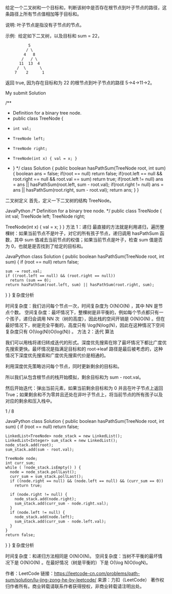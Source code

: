 给定一个二叉树和一个目标和，判断该树中是否存在根节点到叶子节点的路径，这条路径上所有节点值相加等于目标和。

说明: 叶子节点是指没有子节点的节点。

示例: 
给定如下二叉树，以及目标和 sum = 22，

              5
             / \
            4   8
           /   / \
          11  13  4
         /  \      \
        7    2      1
返回 true, 因为存在目标和为 22 的根节点到叶子节点的路径 5->4->11->2。


My submit Solution

/**
 * Definition for a binary tree node.
 * public class TreeNode {
 *     int val;
 *     TreeNode left;
 *     TreeNode right;
 *     TreeNode(int x) { val = x; }
 * }
 */
class Solution {
    public boolean hasPathSum(TreeNode root, int sum) {
        boolean ans = false;
        if(root == null) return false;
        if(root.left == null && root.right == null && root.val == sum) return true;
        if(root.left != null) ans = ans || hasPathSum(root.left, sum - root.val); 
        if(root.right != null) ans = ans || hasPathSum(root.right, sum - root.val);
        return ans;
    }
}


二叉树定义
首先，定义一下二叉树的结构 TreeNode。

JavaPython
/* Definition for a binary tree node. */
public class TreeNode {
  int val;
  TreeNode left;
  TreeNode right;

  TreeNode(int x) {
    val = x;
  }
}
方法 1：递归
最直接的方法就是利用递归，遍历整棵树：如果当前节点不是叶子，对它的所有孩子节点，递归调用 hasPathSum 函数，其中 sum 值减去当前节点的权值；如果当前节点是叶子，检查 sum 值是否为 0，也就是是否找到了给定的目标和。

JavaPython
class Solution {
  public boolean hasPathSum(TreeNode root, int sum) {
    if (root == null)
      return false;

    sum -= root.val;
    if ((root.left == null) && (root.right == null))
      return (sum == 0);
    return hasPathSum(root.left, sum) || hasPathSum(root.right, sum);
  }
}
复杂度分析

时间复杂度：我们访问每个节点一次，时间复杂度为 O(N)O(N) ，其中 NN 是节点个数。
空间复杂度：最坏情况下，整棵树是非平衡的，例如每个节点都只有一个孩子，递归会调用 NN 次（树的高度），因此栈的空间开销是 O(N)O(N) 。但在最好情况下，树是完全平衡的，高度只有 \log(N)log(N)，因此在这种情况下空间复杂度只有 O(\log(N))O(log(N)) 。
方法 2：迭代
算法

我们可以用栈将递归转成迭代的形式。深度优先搜索在除了最坏情况下都比广度优先搜索更快。最坏情况是指满足目标和的 root->leaf 路径是最后被考虑的，这种情况下深度优先搜索和广度优先搜索代价是相通的。

利用深度优先策略访问每个节点，同时更新剩余的目标和。

所以我们从包含根节点的栈开始模拟，剩余目标和为 sum - root.val。

然后开始迭代：弹出当前元素，如果当前剩余目标和为 0 并且在叶子节点上返回 True；如果剩余和不为零并且还处在非叶子节点上，将当前节点的所有孩子以及对应的剩余和压入栈中。


1 / 8

JavaPython
class Solution {
  public boolean hasPathSum(TreeNode root, int sum) {
    if (root == null)
      return false;

    LinkedList<TreeNode> node_stack = new LinkedList();
    LinkedList<Integer> sum_stack = new LinkedList();
    node_stack.add(root);
    sum_stack.add(sum - root.val);

    TreeNode node;
    int curr_sum;
    while ( !node_stack.isEmpty() ) {
      node = node_stack.pollLast();
      curr_sum = sum_stack.pollLast();
      if ((node.right == null) && (node.left == null) && (curr_sum == 0))
        return true;

      if (node.right != null) {
        node_stack.add(node.right);
        sum_stack.add(curr_sum - node.right.val);
      }
      if (node.left != null) {
        node_stack.add(node.left);
        sum_stack.add(curr_sum - node.left.val);
      }
    }
    return false;
  }
}
复杂度分析

时间复杂度：和递归方法相同是 O(N)O(N)。
空间复杂度：当树不平衡的最坏情况下是 O(N)O(N) 。在最好情况（树是平衡的）下是 O(\log N)O(logN)。

作者：LeetCode
链接：https://leetcode-cn.com/problems/path-sum/solution/lu-jing-zong-he-by-leetcode/
来源：力扣（LeetCode）
著作权归作者所有。商业转载请联系作者获得授权，非商业转载请注明出处。